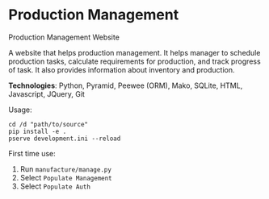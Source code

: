 # Production Management
Production Management Website

A website that helps production management. It helps manager to schedule production tasks, calculate 
requirements for production, and track progress of task. It also provides information about inventory and 
production. 

**Technologies**: Python, Pyramid, Peewee (ORM), Mako, SQLite, HTML, Javascript, JQuery, Git


Usage:
```
cd /d "path/to/source"
pip install -e .
pserve development.ini --reload
```

First time use:
1. Run `manufacture/manage.py`
2. Select `Populate Management`
3. Select `Populate Auth`
